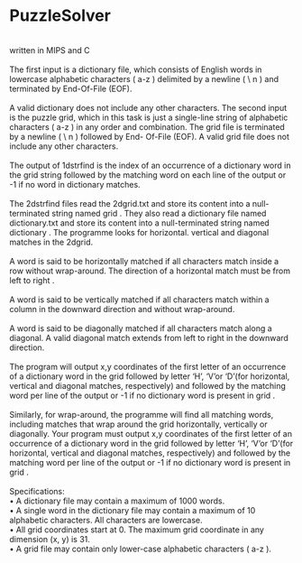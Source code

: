 # PuzzleSolver
\
written in MIPS and C
\
\
The
first input is a dictionary file, which consists of English words in lowercase alphabetic
characters (
a-z
) delimited by a newline (
\\
n
) and terminated by End-Of-File (EOF). 
\
\
A
valid dictionary does not include any other characters.  The second input is the puzzle
grid, which in this task is just a single-line string of alphabetic characters (
a-z
) in any
order and combination.  The grid file is terminated by a newline (
\\
n
) followed by End-
Of-File (EOF). 
A valid grid file does not include any other characters. 
\
\
 The output of 1dstrfind
is the index of an occurrence of a dictionary word in the
grid
string followed by the
matching word on each line of the output or
-1
if no word in
dictionary
matches.
\
\
The 2dstrfind files read the
2dgrid.txt
and store its content into a null-
terminated string named
grid
.  They also read a dictionary file named
dictionary.txt
and store its content into a null-terminated string named
dictionary
. 
The programme looks for horizontal. vertical and diagonal matches in the 2dgrid.
\
\
A word is said to be horizontally matched if all characters match inside a row without
wrap-around.  The direction of a horizontal match must be from
left
to
right
. 
\
\
A word is said to be vertically matched if all characters match
within a column in the
downward
direction and without wrap-around.
\
\
 A word is said to be diagonally matched
if  all  characters  match  along  a  diagonal.   A  valid  diagonal  match  extends  from  left
to  right  in  the  downward  direction.
\
\
The program will
output x,y coordinates of the first letter of an occurrence of a dictionary word in
the
grid
followed by letter ‘H’, ‘V’or ‘D’(for horizontal, vertical and diagonal matches,
respectively)  and  followed  by  the  matching  word  per  line  of  the  output  or
-1
if  no
dictionary word is present in
grid
.
\
\
Similarly, for wrap-around, the programme will
find all matching words, including
matches that wrap around the grid horizontally, vertically or diagonally.  Your program
must output x,y coordinates of the first letter of an occurrence of a dictionary word in
the
grid
followed by letter ‘H’, ‘V’or ‘D’(for horizontal, vertical and diagonal matches,
respectively)  and  followed  by  the  matching  word  per  line  of  the  output  or
-1
if  no
dictionary word is present in
grid
.
\
\
Specifications:
\
•
A dictionary file may contain a maximum of 1000 words.
\
•
A  single  word  in  the  dictionary  file  may  contain  a  maximum  of  10  alphabetic
characters.  All characters are lowercase.
\
•
All grid coordinates start at 0.  The maximum grid coordinate in any dimension
(x, y) is 31.
\
•
A grid file may contain only lower-case alphabetic characters (
a-z
).
